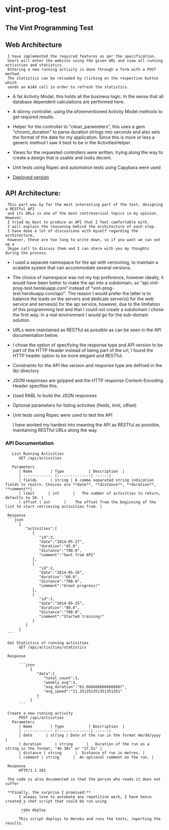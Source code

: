 vint-prog-test
==============

## The Vint Programming Test

## Web Architecture

     I have implemented the required features as per the specification. 
     Users will enter the website using the given URL and view all running activities and statistics. 
     Entering a new running activity is done through a form with a POST method. 
     The statistics can be reloaded by clicking on the respective button which 
     sends an AJAX call in order to refresh the statistics.

* A fat Activity Model, this holds all the business logic.
In the sense that all database dependent calculations are performed here.

* A skinny controller, using the aforementioned Activity Model methods to get required results.

* Helper for the controller to "clean_parameters", this uses a gem "chronic_duration" to parse duration strings 
into seconds and also sets the format of the date for my application. Since this is more or less a generic method 
I saw it best to be in the ActivitiesHelper.

* Views for the requested controllers were written, trying along the way to create a design that is usable 
and looks decent.

* Unit tests using Rspec and automation tests using Capybara were used

* [Deployed version](http://vint-prog-test.herokuapp.com/)

 
## API Architecture:

     This part was by far the most interesting part of the test, designing a RESTful API 
     and its URLs is one of the most controversial topics in my opinion. However, 
     I tried my best to produce an API that I feel comfortable with. 
     I will explain the reasoning behind the architecture of each step. 
     I have done a lot of discussions with myself regarding the architecture, 
     however, these are too long to write down, so if you want we can set up a
     Skype call to discuss them and I can share with you my thoughts during the process.



* I used a separate namespace for the api with versioning, to maintain a scalable system that can 
accommodate several versions. 

* The choice of namespace was not my top preference, however ideally, it would have been better to make the api
into a subdomain, so “api.vint-prog-test.herokuapp.com”  instead of “vint-prog-test.herokuapp.com/api/“. 
The reason I would prefer the latter is to balance the loads on the servers and dedicate server(s) for the web
service and serves(s) for the api service, however, due to the limitation of this programming test and that I
could not create a subdomain I chose the first way. In a real environment I would go for the sub-domain solution.

* URLs were maintained as RESTful as possible as can be seen in the API documentation below.

* I chose the option of specifying the response type and API version to be part of the HTTP Header instead of
being part of the url, I found the HTTP header option to be more elegant and RESTful.

* Constraints for the API like version and response type are defined in the lib/ directory

* JSON responses are gzipped and the HTTP response Content-Encoding Header specifies this.

* Used RABL to build the JSON responses

* Optional parameters for listing activities  (fields, limit, offset)

* Unit tests using Rspec were used to test the API



     I have worked my hardest into meaning the API as RESTful as possible, maintaining RESTful URLs along the way.

### API Documentation
       List Running Activities
          GET /api/activities
          
       Parameters
          | Name        | Type           | Description  |
          | ------------- |:-------------:| -----:|
          | fields      | string | A comma separated string indication fields to reutrn. Choices are **date**, **distance**, **duration**, **comment**|
          | limit      | int      |   The number of activities to return, defaults to 50. |
          | offset | int      |    The offset from the beginning of the list to start retrieving activities from. |
     
     Response
     ```json
          {
             "activities":[
                {
                   "id":3,
                   "date":"2014-05-27",
                   "duration":"45.0",
                   "distance":"700.0",
                   "comment":"Sent from API"
                },
                {
                   "id":2,
                   "date":"2014-05-26",
                   "duration":"60.0",
                   "distance":"700.0",
                   "comment":"Great progress!"
                },
                {
                   "id":1,
                   "date":"2014-05-25",
                   "duration":"80.0",
                   "distance":"700.0",
                   "comment":"Started training!"
                }
             ]
          }
     ```
          
     Get Statistics of running activities
          GET /api/activities/statistics
          
     Response
     
          ```json
               {
                  "data":{
                     "total_count":3,
                     "weekly_avg":3,
                     "avg_duration":"61.6666666666666667",
                     "avg_speed":"11.351351351351351351"
                  }
               }
          ```
          
     Create a new running activity
          POST /api/activities
       Parameters
          | Name        | Type           | Description  |
          | ------------- |:-------------:| -----:|
          | date      | string | Date of the run in the format mm/dd/yyyy |
          | duration      | string      |   Duration of the run as a string in the format, "4m 30s" or "37.5s" |
          | distance | string      |  Distance of run in metres. |
          | comment | string      |  An optional comment on the run. |
          
     Response
          HTTP/1.1 201
          
     The code is also documented so that the person who reads it does not suffer
     
     **Finally, the surprise I promised:**
          I always love to automate any repetitive work, I have hence created a chef script that could be run using
          ```
           rake deploy
           ```
          This script deploys to Heroku and runs the tests, reporting the results.

